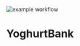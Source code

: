 ![example workflow](https://github.com/kaeppen/YoghurtBank/actions/workflows/build-and-test.yml/badge.svg)

# YoghurtBank
